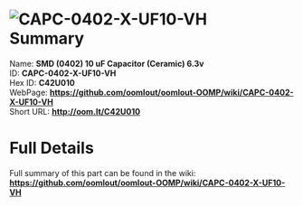 
![CAPC-0402-X-UF10-VH](https://github.com/oomlout/oomlout-OOMP/blob/master/parts/CAPC-0402-X-UF10-VH/CAPC-0402-X-UF10-VH_420.jpg)   
Summary
=================
  
Name: __SMD (0402) 10 uF Capacitor (Ceramic) 6.3v__    
ID: __CAPC-0402-X-UF10-VH__   
Hex ID: __C42U010__   
WebPage: __https://github.com/oomlout/oomlout-OOMP/wiki/CAPC-0402-X-UF10-VH__   
Short URL: __http://oom.lt/C42U010__   

Full Details
==========================
Full summary of this part can be found in the wiki:   
__https://github.com/oomlout/oomlout-OOMP/wiki/CAPC-0402-X-UF10-VH__    

